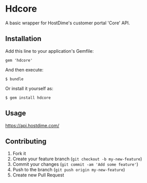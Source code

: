 # Hdcore

A basic wrapper for HostDime's customer portal 'Core' API.

## Installation

Add this line to your application's Gemfile:

    gem 'hdcore'

And then execute:

    $ bundle

Or install it yourself as:

    $ gem install hdcore

## Usage

https://api.hostdime.com/

## Contributing

1. Fork it
2. Create your feature branch (`git checkout -b my-new-feature`)
3. Commit your changes (`git commit -am 'Add some feature'`)
4. Push to the branch (`git push origin my-new-feature`)
5. Create new Pull Request
